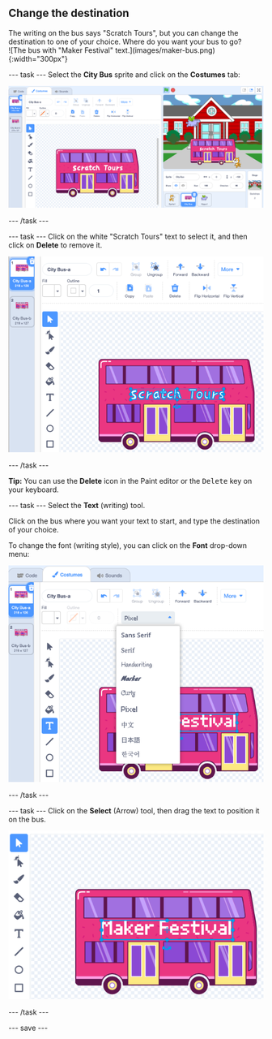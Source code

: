 ## Change the destination

<div style="display: flex; flex-wrap: wrap">
<div style="flex-basis: 200px; flex-grow: 1; margin-right: 15px;">
The writing on the bus says "Scratch Tours", but you can change the destination to one of your choice. Where do you want your bus to go?  
</div>
<div>
![The bus with "Maker Festival" text.](images/maker-bus.png){:width="300px"}
</div>
</div>

--- task ---
Select the **City Bus** sprite and click on the **Costumes** tab:

![The costume in the Paint editor.](images/costumes-bus-sprite-highlighted.png)

--- /task ---

--- task ---
Click on the white "Scratch Tours" text to select it, and then click on **Delete** to remove it.

![](images/bus-delete-text.png)

--- /task ---

**Tip:** You can use the **Delete** icon in the Paint editor or the <kbd>Delete</kbd> key on your keyboard.

--- task ---
Select the **Text** (writing) tool.

Click on the bus where you want your text to start, and type the destination of your choice.

To change the font (writing style), you can click on the **Font** drop-down menu:

![The 'Font' menu selected at the top middle of the Paint editor.](images/bus-text-font.png)

--- /task ---

--- task ---
Click on the **Select** (Arrow) tool, then drag the text to position it on the bus.

![](images/bus-destination-centered.png)

--- /task ---

--- save ---
